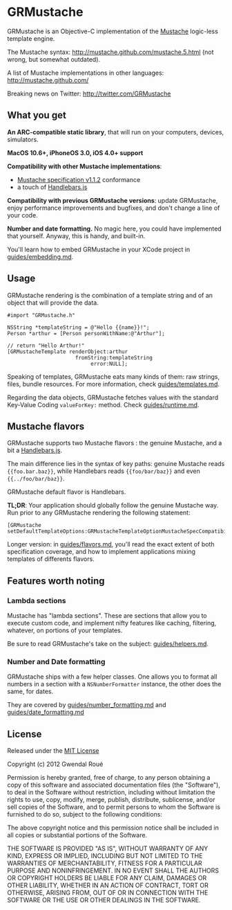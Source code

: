 GRMustache
==========

GRMustache is an Objective-C implementation of the [Mustache](http://mustache.github.com/) logic-less template engine.

The Mustache syntax: http://mustache.github.com/mustache.5.html (not wrong, but somewhat outdated).

A list of Mustache implementations in other languages: http://mustache.github.com/

Breaking news on Twitter: http://twitter.com/GRMustache


What you get
------------

**An ARC-compatible static library**, that will run on your computers, devices, simulators.

**MacOS 10.6+, iPhoneOS 3.0, iOS 4.0+ support**

**Compatibility with other Mustache implementations**:

- [Mustache specification v1.1.2](https://github.com/mustache/spec) conformance
- a touch of [Handlebars.js](https://github.com/wycats/handlebars.js)
    
**Compatibility with previous GRMustache versions**: update GRMustache, enjoy performance improvements and bugfixes, and don't change a line of your code.

**Number and date formatting.** No magic here, you could have implemented that yourself. Anyway, this is handy, and built-in.

You'll learn how to embed GRMustache in your XCode project in [guides/embedding.md](blob/master/guides/embedding.md).


Usage
-----

GRMustache rendering is the combination of a template string and of an object that will provide the data.

    #import "GRMustache.h"
    
    NSString *templateString = @"Hello {{name}}!";
    Person *arthur = [Person personWithName:@"Arthur"];
    
    // return "Hello Arthur!"
    [GRMustacheTemplate renderObject:arthur
                          fromString:templateString
                               error:NULL];

Speaking of templates, GRMustache eats many kinds of them: raw strings, files, bundle resources. For more information, check [guides/templates.md](blob/master/guides/templates.md).

Regarding the data objects, GRMustache fetches values with the standard Key-Value Coding `valueForKey:` method. Check [guides/runtime.md](blob/master/guides/runtime.md).


Mustache flavors
----------------

GRMustache supports two Mustache flavors : the genuine Mustache, and a bit a [Handlebars.js](https://github.com/wycats/handlebars.js).

The main difference lies in the syntax of key paths: genuine Mustache reads `{{foo.bar.baz}}`, while Handlebars reads `{{foo/bar/baz}}` and even `{{../foo/bar/baz}}`.

GRMustache default flavor is Handlebars.

**TL;DR**: Your application should globally follow the genuine Mustache way. Run prior to any GRMustache rendering the following statement:

    [GRMustache setDefaultTemplateOptions:GRMustacheTemplateOptionMustacheSpecCompatibility];

Longer version: in [guides/flavors.md](blob/master/guides/flavors.md), you'll read the exact extent of both specification coverage, and how to implement applications mixing templates of differents flavors.


Features worth noting
---------------------

### Lambda sections

Mustache has "lambda sections". These are sections that allow you to execute custom code, and implement nifty features like caching, filtering, whatever, on portions of your templates.

Be sure to read GRMustache's take on the subject: [guides/helpers.md](blob/master/guides/helpers.md).

### Number and Date formatting

GRMustache ships with a few helper classes. One allows you to format all numbers in a section with a `NSNumberFormatter` instance, the other does the same, for dates.

They are covered by [guides/number_formatting.md](blob/master/guides/number_formatting.md) and  [guides/date_formatting.md](blob/master/guides/date_formatting.md)

License
-------

Released under the [MIT License](http://en.wikipedia.org/wiki/MIT_License)

Copyright (c) 2012 Gwendal Roué

Permission is hereby granted, free of charge, to any person obtaining a copy of this software and associated documentation files (the "Software"), to deal in the Software without restriction, including without limitation the rights to use, copy, modify, merge, publish, distribute, sublicense, and/or sell copies of the Software, and to permit persons to whom the Software is furnished to do so, subject to the following conditions:

The above copyright notice and this permission notice shall be included in all copies or substantial portions of the Software.

THE SOFTWARE IS PROVIDED "AS IS", WITHOUT WARRANTY OF ANY KIND, EXPRESS OR IMPLIED, INCLUDING BUT NOT LIMITED TO THE WARRANTIES OF MERCHANTABILITY, FITNESS FOR A PARTICULAR PURPOSE AND NONINFRINGEMENT. IN NO EVENT SHALL THE AUTHORS OR COPYRIGHT HOLDERS BE LIABLE FOR ANY CLAIM, DAMAGES OR OTHER LIABILITY, WHETHER IN AN ACTION OF CONTRACT, TORT OR OTHERWISE, ARISING FROM, OUT OF OR IN CONNECTION WITH THE SOFTWARE OR THE USE OR OTHER DEALINGS IN THE SOFTWARE.

